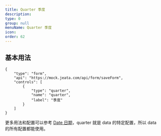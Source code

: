 ```yaml
---
title: Quarter 季度
description:
type: 0
group: null
menuName: Quarter 季度
icon:
order: 62
---
```


## 基本用法

```schema: scope="body"
{
    "type": "form",
    "api": "https://mock.jeata.com/api/form/saveForm",
    "controls": [
        {
            "type": "quarter",
            "name": "quarter",
            "label": "季度"
        }
    ]
}
```

更多用法和配置可以参考 [Date 日期](date)，quarter 就是 data 的特定配置，所以 data 的所有配置都能使用。
